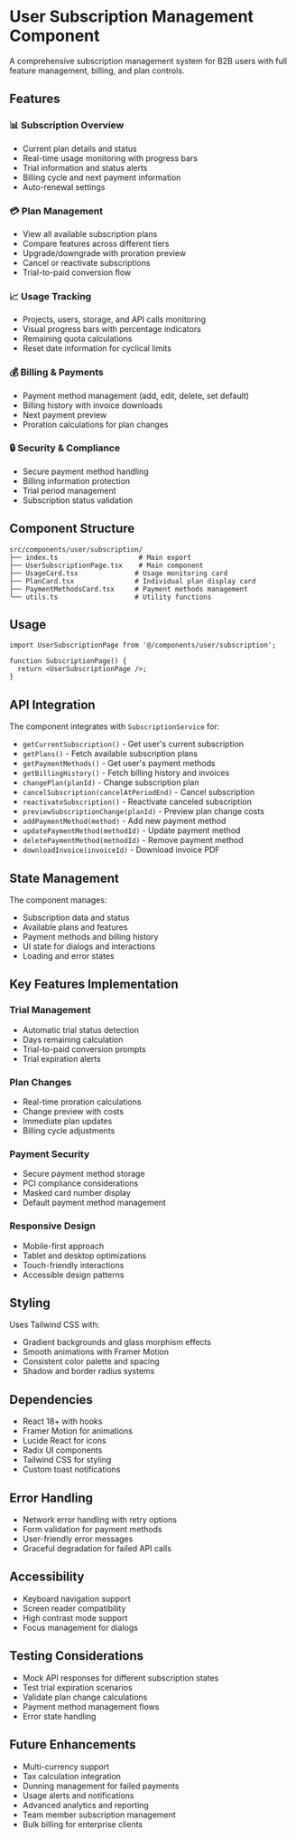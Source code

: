# User Subscription Management Component

A comprehensive subscription management system for B2B users with full feature management, billing, and plan controls.

## Features

### 📊 **Subscription Overview**
- Current plan details and status
- Real-time usage monitoring with progress bars
- Trial information and status alerts
- Billing cycle and next payment information
- Auto-renewal settings

### 💳 **Plan Management**
- View all available subscription plans
- Compare features across different tiers
- Upgrade/downgrade with proration preview
- Cancel or reactivate subscriptions
- Trial-to-paid conversion flow

### 📈 **Usage Tracking**
- Projects, users, storage, and API calls monitoring
- Visual progress bars with percentage indicators
- Remaining quota calculations
- Reset date information for cyclical limits

### 💰 **Billing & Payments**
- Payment method management (add, edit, delete, set default)
- Billing history with invoice downloads
- Next payment preview
- Proration calculations for plan changes

### 🔒 **Security & Compliance**
- Secure payment method handling
- Billing information protection
- Trial period management
- Subscription status validation

## Component Structure

```
src/components/user/subscription/
├── index.ts                    # Main export
├── UserSubscriptionPage.tsx    # Main component
├── UsageCard.tsx              # Usage monitoring card
├── PlanCard.tsx               # Individual plan display card
├── PaymentMethodsCard.tsx     # Payment methods management
└── utils.ts                   # Utility functions
```

## Usage

```tsx
import UserSubscriptionPage from '@/components/user/subscription';

function SubscriptionPage() {
  return <UserSubscriptionPage />;
}
```

## API Integration

The component integrates with `SubscriptionService` for:
- `getCurrentSubscription()` - Get user's current subscription
- `getPlans()` - Fetch available subscription plans
- `getPaymentMethods()` - Get user's payment methods
- `getBillingHistory()` - Fetch billing history and invoices
- `changePlan(planId)` - Change subscription plan
- `cancelSubscription(cancelAtPeriodEnd)` - Cancel subscription
- `reactivateSubscription()` - Reactivate canceled subscription
- `previewSubscriptionChange(planId)` - Preview plan change costs
- `addPaymentMethod(method)` - Add new payment method
- `updatePaymentMethod(methodId)` - Update payment method
- `deletePaymentMethod(methodId)` - Remove payment method
- `downloadInvoice(invoiceId)` - Download invoice PDF

## State Management

The component manages:
- Subscription data and status
- Available plans and features
- Payment methods and billing history
- UI state for dialogs and interactions
- Loading and error states

## Key Features Implementation

### Trial Management
- Automatic trial status detection
- Days remaining calculation
- Trial-to-paid conversion prompts
- Trial expiration alerts

### Plan Changes
- Real-time proration calculations
- Change preview with costs
- Immediate plan updates
- Billing cycle adjustments

### Payment Security
- Secure payment method storage
- PCI compliance considerations
- Masked card number display
- Default payment method management

### Responsive Design
- Mobile-first approach
- Tablet and desktop optimizations
- Touch-friendly interactions
- Accessible design patterns

## Styling

Uses Tailwind CSS with:
- Gradient backgrounds and glass morphism effects
- Smooth animations with Framer Motion
- Consistent color palette and spacing
- Shadow and border radius systems

## Dependencies

- React 18+ with hooks
- Framer Motion for animations
- Lucide React for icons
- Radix UI components
- Tailwind CSS for styling
- Custom toast notifications

## Error Handling

- Network error handling with retry options
- Form validation for payment methods
- User-friendly error messages
- Graceful degradation for failed API calls

## Accessibility

- Keyboard navigation support
- Screen reader compatibility
- High contrast mode support
- Focus management for dialogs

## Testing Considerations

- Mock API responses for different subscription states
- Test trial expiration scenarios
- Validate plan change calculations
- Payment method management flows
- Error state handling

## Future Enhancements

- Multi-currency support
- Tax calculation integration
- Dunning management for failed payments
- Usage alerts and notifications
- Advanced analytics and reporting
- Team member subscription management
- Bulk billing for enterprise clients

